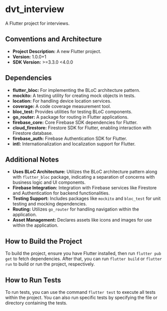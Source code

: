 # dvt_interview

A Flutter project for interviews.

## Conventions and Architecture

- **Project Description:** A new Flutter project.
- **Version:** 1.0.0+1
- **SDK Version:** >=3.3.0 <4.0.0

## Dependencies

- **flutter_bloc:** For implementing the BLoC architecture pattern.
- **mockito:** A testing utility for creating mock objects in tests.
- **location:** For handling device location services.
- **coverage:** A code coverage measurement tool.
- **bloc_test:** Provides utilities for testing BLoC components.
- **go_router:** A package for routing in Flutter applications.
- **firebase_core:** Core Firebase SDK dependencies for Flutter.
- **cloud_firestore:** Firestore SDK for Flutter, enabling interaction with Firestore database.
- **firebase_auth:** Firebase Authentication SDK for Flutter.
- **intl:** Internationalization and localization support for Flutter.

## Additional Notes

- **Uses BLoC Architecture:** Utilizes the BLoC architecture pattern along with `flutter_bloc` package, indicating a separation of concerns with business logic and UI components.
- **Firebase Integration:** Integration with Firebase services like Firestore and Authentication for backend functionalities.
- **Testing Support:** Includes packages like `mockito` and `bloc_test` for unit testing and mocking dependencies.
- **Routing:** Utilizes `go_router` for handling navigation within the application.
- **Asset Management:** Declares assets like icons and images for use within the application.

## How to Build the Project

To build the project, ensure you have Flutter installed, then run `flutter pub get` to fetch dependencies. After that, you can run `flutter build` or `flutter run` to build or run the project, respectively.

## How to Run Tests

To run tests, you can use the command `flutter test` to execute all tests within the project. You can also run specific tests by specifying the file or directory containing the tests.
